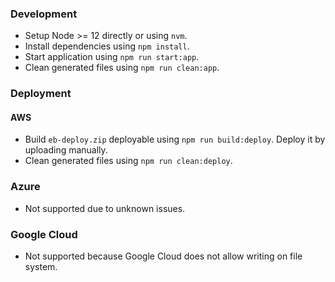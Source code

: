 ### Development

- Setup Node >= 12 directly or using `nvm`.
- Install dependencies using `npm install`.
- Start application using `npm run start:app`.
- Clean generated files using `npm run clean:app`.

### Deployment

#### AWS

- Build `eb-deploy.zip` deployable using `npm run build:deploy`. Deploy it by uploading manually.
- Clean generated files using `npm run clean:deploy`.

### Azure

- Not supported due to unknown issues.

### Google Cloud

- Not supported because Google Cloud does not allow writing on file system.
